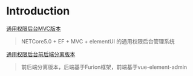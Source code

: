 # Introduction

[通用权限后台MVC版本](/project/admin_web_mvc)
> NETCore5.0 + EF + MVC + elementUI 的通用权限后台管理系统 

[通用权限后台前后端分离版本](/project/admin_web_furion)
> 前后端分离版本，后端基于Furion框架，前端基于vue-element-admin

